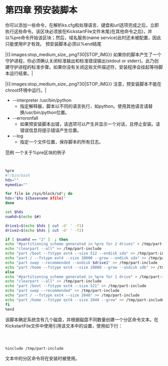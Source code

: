 # 第四章 预安装脚本 


你可以添加一些命令，在解析ks.cfg和处理语言、键盘和url选项完成之后，立即执行这些命令。该区块必须放在KickstartFile文件末尾(在其他命令之后)，并以%pre命令开始该区块；然后，域名服务(name service)此时还未被配置，因此只能使用IP才有效。
预安装脚本必须以%end结尾

|{{:images:stop_medium_size_.png?30|STOP_IMG}} 如果你的脚本产生了一个守护进程，你必须确认关闭标准输出和标准错误输出(stdout or stderr)。此乃创建守护进程的标准步骤。如果你没有关闭这些文件描述符，安装程序会挂起等待脚本运行结束。|

|{{:images:stop_medium_size_.png?30|STOP_IMG}} 注意，预安装脚本不能在chroot环境中运行。|

  + --interpreter /usr/bin/python
    + 指定解释器，脚本以不同的语言执行，如python。使用其他语言请替换/usr/bin/python位置。
  + --erroronfall
    + 如果预安装脚本出错，该选项可以产生并显示一个对话，且停止安装。该错误信息将提示错误产生位置。
  + --log
    + 指定一个文件位置，保存脚本的所有日志。


范例
一个关于%pre区块的例子


```bash


%pre
#!/bin/bash
hds=""
mymedia=""

for file in /sys/block/sd*; do
hds="$hs ${basename $file}"
done

set $hds
numhd=$(echo $#)

drive1=$(echo $hds | cut -d' ' -f1)
drive2=$(echo $hds | cut -d' ' -f2)

if [ $numhd == "2" ]  ; then
echo "#partitioning scheme generated in %pre for 2 drives" > /tmp/part-include
echo "clearpart --all" >> /tmp/part-include
echo "part /boot --fstype ext4 --size 512 --ondisk sda" >> /tmp/part-include
echo "part / --fstype ext4 --size 10000 --grow --ondisk sda" >> /tmp/part-include
echo "part swap --recommended --ondisk $drive1" >> /tmp/part-include
echo "part /home --fstype ext4 --size 10000 --grow --ondisk sdb" >> /tmp/part-include
else
echo "#partitioning scheme generated in %pre for 1 drive" > /tmp/part-include
echo "clearpart --all" >> /tmp/part-include
echo "part /boot --fstype ext4 --size 521" >> /tmp/part-include
echo "part swap --recommended" >> /tmp/part-include
echo "part / --fstype ext4 --size 2048" >> /tmp/part-include
echo "part /home --fstype ext4 --size 2048 --grow" >> /tmp/part-include
fi
%end


```


该脚本确定系统含有几个磁盘，并根据磁盘不同数量创建一个分区命令文本。在KickstartFile文件中使用引用该文本中的设置，使用如下行：


```bash



%include /tmp/part-include


```


文本中的分区命令将在安装时被使用。

